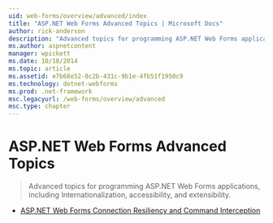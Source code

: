 ```yaml
---
uid: web-forms/overview/advanced/index
title: "ASP.NET Web Forms Advanced Topics | Microsoft Docs"
author: rick-anderson
description: "Advanced topics for programming ASP.NET Web Forms applications, including Internationalization, accessibility, and extensibility."
ms.author: aspnetcontent
manager: wpickett
ms.date: 10/18/2014
ms.topic: article
ms.assetid: e7b68e52-8c2b-431c-9b1e-4fb51f1950c9
ms.technology: dotnet-webforms
ms.prod: .net-framework
msc.legacyurl: /web-forms/overview/advanced
msc.type: chapter
---
```

ASP.NET Web Forms Advanced Topics
====================
> Advanced topics for programming ASP.NET Web Forms applications, including Internationalization, accessibility, and extensibility.


- [ASP.NET Web Forms Connection Resiliency and Command Interception](aspnet-web-forms-connection-resiliency-and-command-interception.md)

